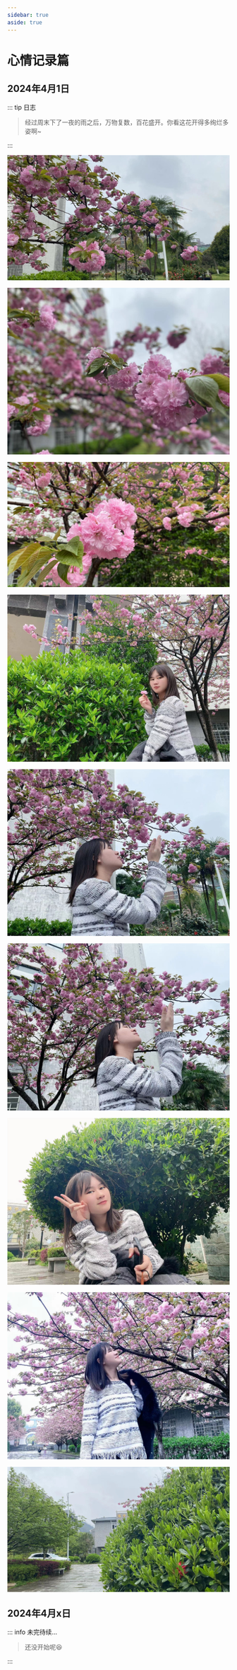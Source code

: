 ```yaml
---
sidebar: true
aside: true
---
```


# 心情记录篇


## 2024年4月1日

::: tip 日志
> 经过周末下了一夜的雨之后，万物复数，百花盛开。你看这花开得多绚烂多姿啊~ 

:::

![图1](/pictures/life/4-1-1.jpg)

![图2](/pictures/life/4-1-2.jpg)

![图3](/pictures/life/4-1-3.jpg)

![图4](/pictures/life/4-1-4.jpg)

![图5](/pictures/life/4-1-5.jpg)

![图6](/pictures/life/4-1-6.jpg)

![图7](/pictures/life/4-1-7.jpg)

![图8](/pictures/life/4-1-8.jpg)

![图9](/pictures/life/4-1-9.jpg)



## 2024年4月x日

::: info 未完待续...

> 还没开始呢:laughing:

:::